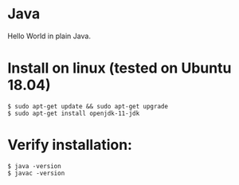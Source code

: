 # Java
Hello World in plain Java.

# Install on linux (tested on Ubuntu 18.04)
	$ sudo apt-get update && sudo apt-get upgrade
	$ sudo apt-get install openjdk-11-jdk

# Verify installation:
	$ java -version
	$ javac -version
